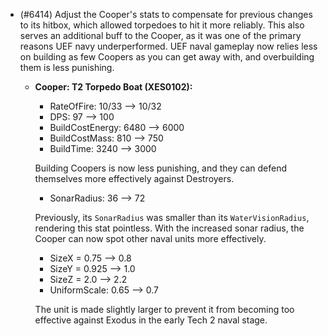 - (#6414) Adjust the Cooper's stats to compensate for previous changes to its hitbox, which allowed torpedoes to hit it more reliably. This also serves an additional buff to the Cooper, as it was one of the primary reasons UEF navy underperformed. UEF naval gameplay now relies less on building as few Coopers as you can get away with, and overbuilding them is less punishing.
  
  - **Cooper: T2 Torpedo Boat (XES0102):**
    - RateOfFire: 10/33 --> 10/32
    - DPS: 97 --> 100
    - BuildCostEnergy: 6480 --> 6000
    - BuildCostMass: 810 --> 750
    - BuildTime: 3240 --> 3000
    
    Building Coopers is now less punishing, and they can defend themselves more effectively against Destroyers.

    - SonarRadius: 36 --> 72

    Previously, its `SonarRadius` was smaller than its `WaterVisionRadius`, rendering this stat pointless. With the increased sonar radius, the Cooper can now spot other naval units more effectively.

    - SizeX = 0.75 --> 0.8
    - SizeY = 0.925 --> 1.0
    - SizeZ = 2.0 --> 2.2
    - UniformScale: 0.65 --> 0.7

    The unit is made slightly larger to prevent it from becoming too effective against Exodus in the early Tech 2 naval stage.

